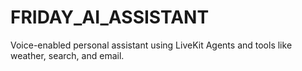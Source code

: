 # FRIDAY_AI_ASSISTANT
Voice-enabled personal assistant using LiveKit Agents and tools like weather, search, and email.
